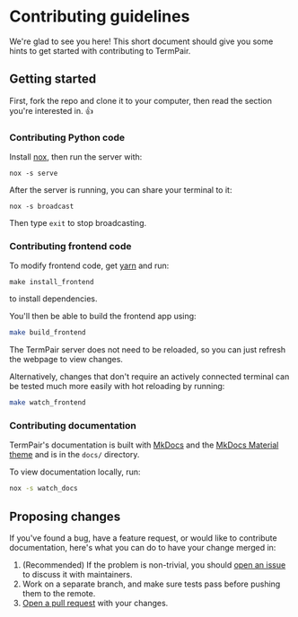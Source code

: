 # Contributing guidelines

We're glad to see you here! This short document should give you some hints to get started with contributing to TermPair.

## Getting started

First, fork the repo and clone it to your computer, then read the section you're interested in. 👍

### Contributing Python code

Install [nox](https://pypi.org/project/nox/), then run the server with:

```
nox -s serve
```

After the server is running, you can share your terminal to it:
```
nox -s broadcast
```
Then type `exit` to stop broadcasting.


### Contributing frontend code

To modify frontend code, get [yarn](https://yarnpkg.com/en/) and run:

```
make install_frontend
```

to install dependencies.

You'll then be able to build the frontend app using:

```bash
make build_frontend
```

The TermPair server does not need to be reloaded, so you can just refresh the webpage to view changes.

Alternatively, changes that don't require an actively connected terminal can be tested much more easily with hot reloading by running:

```bash
make watch_frontend
```

### Contributing documentation

TermPair's documentation is built with [MkDocs](https://www.mkdocs.org) and the [MkDocs Material theme](https://squidfunk.github.io/mkdocs-material/) and is in the `docs/` directory.

To view documentation locally, run:

```bash
nox -s watch_docs
```

## Proposing changes

If you've found a bug, have a feature request, or would like to contribute documentation, here's what you can do to have your change merged in:

1. (Recommended) If the problem is non-trivial, you should [open an issue][issue] to discuss it with maintainers.
2. Work on a separate branch, and make sure tests pass before pushing them to the remote.
3. [Open a pull request][pr] with your changes.

[issue]: https://github.com/cs01/termpair/issues/new
[pr]: https://github.com/cs01/termpair/compare
